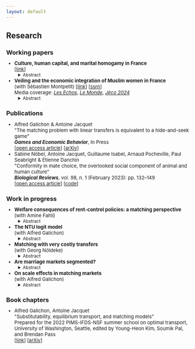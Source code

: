```yaml
---
layout: default
---
```


<style type="text/css">
  ul { font-size: 13px; }
  details { margin-left: 10px; font-size: 12px; }
  h3 + ul { margin-top: -5px; }
  h4 + p { margin-top: -15px; }
  h4 + details { margin-top: -15px; }
  p + details { margin-top: -15px; }
  summary + p { text-align: justify; }
</style>


## Research


### Working papers

<ul>
  <li>
    <b> Culture, human capital, and marital homogamy in France </b> <br />
    <!-- <i>(Job Market Paper)</i> -->
    [<a href="assets/JMP_AJacquet.pdf">link</a>]
    <details> <summary> Abstract </summary>
    <p>
What economic sacrifices are people willing to make to transmit their culture?
Using data on religious affiliation in France, I study the intergenerational transmission of religion and how it interacts with children's educational outcomes.
A reduced-form analysis suggests that mothers contribute to religious transmission more than fathers; religious minorities more than majorities; and lower-educated parents more than higher-educated ones.
A mechanism that can explain these patterns is that higher-educated parents have a higher opportunity cost of transmitting their religion to their children.
I investigate this mechanism through a structural model, in which parents endogenously decide their time investments in their child's culture on the one hand, and in their formal education on the other hand.
The analysis suggests that heterogeneities in transmission patterns are driven primarily by heterogeneities in preferences for religious transmission across genders and religious groups, rather than by differences in parents' education.
Furthermore, religious minorities pay a higher price for religious transmission in terms of their children's educational outcomes.
For instance, by measuring this cost in terms of the probability that the child will obtain a college education, Muslim parents pay a cost between 8 and 13 times greater than that for Christians. 
    </p>
    </details>
  </li>

  <li>
    <b> Veiling and the economic integration of Muslim women in France </b> <br />
    (with Sébastien Montpetit)
    [<a href="assets/Veiling_JacquetMontpetit.pdf">link</a>] 
    [<a href="https://papers.ssrn.com/sol3/papers.cfm?abstract_id=5036386">ssrn</a>] <br />
    Media coverage:
        <i><a href="https://www.lesechos.fr/idees-debats/editos-analyses/abayas-un-risque-de-segregation-identitaire-1974113">Les Echos</a></i>,
        <i><a href="https://www.lemonde.fr/idees/article/2024/11/01/emmanuelle-auriol-et-paul-seabright-les-economistes-considerent-les-mouvements-religieux-comme-une-forme-de-capital-social_6370477_3232.html">Le Monde</a></i>,
        <i><a href="https://www.journeeseconomie.org/conference/2024/laicite-aide-ou-frein-lintegration-16747">Jéco 2024</a></i> 
    <details> <summary> Abstract </summary>
    <p>
This paper provides the first empirical evidence on the economic costs of wearing the Islamic veil and on motives for veiling in a secular Western country.
Using French observational data rather than small-scale interviews, we demonstrate a significant negative correlation between veiling and economic participation, even conditional on the respondent's religious environment.
This newly-documented fact is not consistent with the existing economic theory of veiling in Muslim-majority countries, which has focused on the socio-religious signalling effect of veiling.
We then show that a model which also accounts for reduced economic opportunities for veiled women is consistent with our findings in the Muslim-minority context.
Using a structural interpretation of the model, we then disentangle the various motivations behind the joint decision to veil and to be economically active.
Our findings indicate that veiled women are less economically active not due to religious preferences, but rather because veiling is costly on the labor market.
Additionally, our results emphasize the significance of personal religious motives in the decision to veil, rather than signalling piety to others.
    </p>
    </details>
  </li>
 
</ul>


### Publications

<ul>
  <li>
    Alfred Galichon & Antoine Jacquet <br />
    "The matching problem with linear transfers is equivalent to a hide-and-seek game" <br />
    <b><i>Games and Economic Behavior</i></b>, In Press <br />
    [<a href="https://doi.org/10.1016/j.geb.2025.05.004">open access article</a>] 
    [<a href="https://arxiv.org/abs/2402.12200">arXiv</a>] <br />
  </li>

  <li>
    Sabine Nöbel, Antoine Jacquet, Guillaume Isabel, Arnaud Pocheville, Paul Seabright & Etienne Danchin <br />
    "Conformity in mate choice, the overlooked social component of animal and human culture" <br />
    <b><i>Biological Reviews</i></b>, vol. 98, n. 1 (February 2023): pp. 132–149 <br />
    [<a href="https://doi.org/10.1111/brv.12899">open access article</a>] 
    [<a href="https://github.com/antoine-jacquet/project-conformity">code</a>]
  </li>
</ul>


### Work in progress

<ul>
  <li>
    <b> Welfare consequences of rent-control policies: a matching perspective </b> <br />
    (with Amine Fahli)
    <details> <summary> Abstract </summary>
    <p>
How do rent control policies affect equilibrium in housing markets and shape investment decisions?
This paper delves into these questions by proposing a novel structural model to empirically study the influence of rent ceilings on the general equilibrium in housing markets, in which some landlords are able to freely adjust their rents (thus falling under the standard transferable utility assumption), while other landlords cannot (non-transferable utility).
    </p>
    </details>
  </li>

  <li>
    <b> The NTU logit model </b> <br />
    (with Alfred Galichon)
    <details> <summary> Abstract </summary>
    <p>
We propose two fast algorithms to compute aggregate equilibrium outcomes in two-sided matching problems with non-transferable utility (NTU) and logit heterogeneity.
Our first algorithm is an application of Jacobi's method.
We show that this algorithm converges to the equilibrium, and also that the Jacobi iterates can be written in closed form, allowing for quick computation.
Our second algorithm, which alternates between Jacobi steps and damped Newton steps, is guaranteed to converge in finite time.
Specifically, if X and Y are the sets of individual types on each side of the market, then our Jacobi–Newton algorithm converges in |X||Y| steps at most.
    </p>
    </details>
  </li>

  <li>
    <b> Matching with very costly transfers </b> <br />
    (with Georg Nöldeke)
    <details> <summary> Abstract </summary>
    <p>
In this paper, we view matching with nontransferable utility (NTU) as the limit of matching with imperfectly transferable utility (ITU) when utility is very costly to transfer.
In the corresponding limit model, utility is not only nontransferable but also disposable.
We show that stable outcomes in ITU models with very costly utility transfers are close to stable outcomes in this NTU model and, under a familiar regularity condition, that every stable outcome in the NTU model with disposable utility in which identical individuals are treated equally is close to a stable outcome in some ITU model with very costly utility transfers.
We conclude that assuming utility to be nontransferable and disposable is an appropriate simplification to model situations in which transferring utility is difficult but not impossible.
    </p>
    </details>
  </li>

  <li>
    <b> Are marriage markets segmented? </b>
    <details> <summary> Abstract </summary>
    <p>
This paper investigates the role of market segmentation in marital assortativeness, a feature traditionally attributed to variations in the surplus of potential matches within transferable utility models.
I propose a modification to the Choo–Siow model, allowing individuals to be assigned to submarkets according to their gender and other relevant traits.
This segmentation introduces a new explanation for spousal assortativeness, which is accompanied by a redistribution of surplus among partners compared to the original model.
The significance of market segmentation is empirically examined by focusing on the termination of the mandatory military service in France in 1996, a quasi-natural experiment that arguably altered the structure of the marriage market.
Preliminary event study analysis reveals an observable shift in educational homogamy post-termination, emphasizing the influence of market segmentation.
Finally, I discuss the possibility of structurally estimating this extended model.
    </p>
    </details>
  </li>

  <li>
    <b> On scale effects in matching markets </b> <br />
    (with Alfred Galichon)
    <details> <summary> Abstract </summary>
    <p>
This note investigates population scale effects in several bipartite matching models commonly used in empirical applications.
Such models are typically characterized by matching functions, which predict the number of matches of any pair of types based on the number of singles of each of these types.
In models for which the matching functions are homogeneous of degree 1, the equilibrium matching distribution scales linearly with the population size.
In the case of models with matching functions which are not homogeneous of degree 1, however, this simple scaling property does not hold in general.
We thus analyze the asymptotic behavior of the equilibrium matching distribution for such models as the population size grows to infinity.
    </p>
    </details>
  </li>


<!--
  <li>
    <b> A unifying framework for the stable coexistence of cultural traits </b>
    <details> <summary> Abstract </summary>
    <p>
    I use the canonical evolutionary model of frequency-dependent selection to develop a unifying framework for the stable coexistence of cultural traits. First, I derive general theoretical results on population dynamics for some common cases, such as random matching or linear assortative matching. In a second step, I consider several examples from the economics and biology literatures, which document and provide reasons for the stable coexistence of cultural traits. I show that these examples can be seen as particular applications of the unifying framework that I propose. Such applications provide natural extensions to the baseline framework, and illustrate its flexibility.
    </p>
    </details>
  </li>

  <li>
    <b>The evolution of cognitively appealing rituals</b> <br />
    (with Maxime Derex, Ali Seyhun Saral & Manvir Singh)
  </li>
-->
</ul>



### Book chapters

<ul>
  <li>
    Alfred Galichon, Antoine Jacquet <br />
    "Substitutability, equilibrium transport, and matching models" <br />
    Prepared for the 2022 PIMS-IFDS-NSF summer school on optimal transport, University of Washington, Seattle, edited by Young-Heon Kim, Soumik Pal, and Brendan Pass <br />
    [<a href="https://arxiv.org/pdf/2405.07628.pdf">link</a>]
    [<a href="https://arxiv.org/abs/2405.07628">arXiv</a>] <br /> 
  </li>

<!--
  <li>
    Antoine Jacquet, Aurélie Varrel, Audrey Richard-Ferroudji <br />
    "Quand les migrants sont français : la population française de Pondichéry" <br />
    <i>Cahiers des IFRE</i> 3, 2016: pp. 58–67 <br />
    [<a href="https://halshs.archives-ouvertes.fr/halshs-01431694/document">open access article</a>]
  </li>
-->

</ul>



